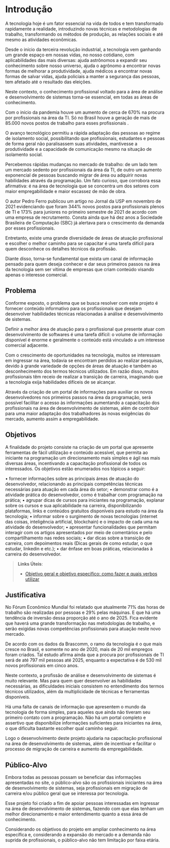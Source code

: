 # Introdução

A tecnologia hoje é um fator essencial na vida de todos e tem transformado rapidamente a realidade, introduzindo novas técnicas e metodologias de trabalho, transformando os métodos de produção, as relações sociais e até mesmo as atividades econômicas.

Desde o início da terceira revolução industrial, a tecnologia vem ganhando um grande espaço em nossas vidas, no nosso cotidiano, com aplicabilidades das mais diversas: ajuda astrônomos a expandir seu conhecimento sobre nosso universo, ajuda o agrônomo a encontrar novas formas de melhorar a produtividade, ajuda médicos a encontrar novas formas de salvar vidas, ajuda policiais a manter a segurança das pessoas, tem afetado até o resultado das eleições. 

Neste contexto, o conhecimento profissional voltado para a área de análise e desenvolvimento de sistemas torna-se essencial, em todas as áreas de conhecimento.

Com o início da pandemia houve um aumento de cerca de 670% na procura por profissionais na área da TI. Só no Brasil houve a geração de mais de 85.000 novos postos de trabalho para esses profissionais .

O avanço tecnológico permitiu a rápida adaptação das pessoas ao regime de isolamento social, possibilitando que profissionais, estudantes e pessoas de forma geral não paralisassem suas atividades, mantivesse a produtividade e a capacidade de comunicação mesmo na situação de isolamento social. 

Percebemos rápidas mudanças no mercado de trabalho: de um lado tem um mercado sedento por profissionais da área da TI, de outro um aumento exponencial de pessoas buscando migrar de área ou adquirir novas habilidades através da programação. Um fato curioso, que corrobora essa afirmativa: é na área de tecnologia que se concentra um dos setores com maior empregabilidade e maior escassez de mão de obra. 

O autor Pedro Ferro publicou um artigo no Jornal da USP em novembro de 2021 evidenciando que foram 344% novos postos para profissionais plenos de TI e 173% para juniores no primeiro semestre de 2021 de acordo com uma empresa de recrutamento. Consta ainda que há dez anos a Sociedade Brasileira de Computação (SBC) já alertava para o crescimento da demanda por esses profissionais.  

Entretanto, existe uma grande diversidade de áreas de atuação profissional e escolher o melhor caminho para se capacitar é uma tarefa difícil para quem desconhece os detalhes técnicos da profissão.

Diante disso, torna-se fundamental que exista um canal de informação pensado para quem deseja conhecer e dar seus primeiros passos na área da tecnologia sem ser vítima de empresas que criam conteúdo visando apenas o interesse comercial.

## Problema
Conforme exposto, o problema que se busca resolver com este projeto é fornecer conteúdo informativo para os profissionais que desejam desenvolver habilidades técnicas relacionadas à análise e desenvolvimento de sistemas. 

Definir a melhor área de atuação para o profissional que presente atuar com desenvolvimento de softwares é uma tarefa difícil: o volume de informação disponível é enorme e geralmente o conteúdo está vinculado a um interesse comercial adjacente. 

Com o crescimento de oportunidades na tecnologia, muitos se interessam em ingressar na área, todavia se encontram perdidos ao realizar pesquisas, devido à grande variedade de opções de áreas de atuação e também ao desconhecimento dos termos técnicos utilizados. Em razão disso, muitos profissionais têm receio de realizar a transição de carreira, imaginando que a tecnologia exija habilidades difíceis de se alcançar.

Através da criação de um portal de informações para auxiliar os novos desenvolvedores nos primeiros passos na área da programação, será possível facilitar o acesso às informações aumentando a capacitação dos profissionais na área de desenvolvimento de sistemas, além de contribuir para uma maior adaptação dos trabalhadores às novas exigências do mercado, aumento assim a empregabilidade. 


## Objetivos

A finalidade do projeto consiste na criação de um portal que apresente ferramentas de fácil utilização e conteúdo acessível, que permita ao iniciante na programação um direcionamento mais simples e ágil nas mais diversas áreas, incentivando a capacitação profissional de todos os interessados. Os objetivos estão enumerados nos tópicos a seguir:

•	fornecer informações sobre as principais áreas de atuação do desenvolvedor, relacionando as principais competências técnicas necessárias para atuação em cada área do setor;
•	demonstrar como é a atividade prática do desenvolvedor, como é trabalhar com programação na prática;
•	agrupar dicas de cursos para iniciantes na programação, explanar sobre os cursos e sua aplicabilidade na carreira, disponibilizando plataformas, links e conteúdos gratuitos disponíveis para estudo na área da tecnologia;
•	informar sobre o surgimento de novas tecnologias (internet das coisas, inteligência artificial, blockchain) e o impacto de cada uma na atividade do desenvolvedor;
•	apresentar funcionalidades que permitam interagir com os artigos apresentados por meio de comentários e pelo compartilhamento nas redes sociais;
•	dar dicas sobre a transição de carreira, com depoimentos reais (Dicas gerais de como estudar, o que estudar, linkedin e etc.);
•	dar ênfase em boas práticas, relacionadas à carreira do desenvolvedor.

 
> **Links Úteis**:
> - [Objetivo geral e objetivo específico: como fazer e quais verbos utilizar](https://blog.mettzer.com/diferenca-entre-objetivo-geral-e-objetivo-especifico/)

## Justificativa

No Fórum Econômico Mundial foi relatado que atualmente 71% das horas de trabalho são realizadas por pessoas e 29% pelas máquinas.  E que há uma tendência de inversão dessa proporção até o ano de 2025.  Fica evidente que haverá uma grande transformação nas metodologias de trabalho, e serão exigidas novas competências profissionais para atuação neste novo mercado. 

De acordo com os dados da Brascomm, o ramo da tecnologia é o que mais cresce no Brasil, e somente no ano de 2020, mais de 20 mil empregos foram criados. Tal estudo afirma ainda que a procura por profissionais de TI será de até 797 mil pessoas até 2025, enquanto a expectativa é de 530 mil novos profissionais em cinco anos. 

Neste contexto, a profissão de análise e desenvolvimento de sistemas é muito relevante. Mas para quem quer desenvolver as habilidades necessárias, as dificuldades iniciais consistem no entendimento dos termos técnicos utilizados, além da multiplicidade de técnicas e ferramentas disponíveis.  

Há uma falta de canais de informação que apresentem o mundo da tecnologia de forma simples, para aqueles que ainda não tiveram seu primeiro contato com a programação. Não há um portal completo e assertivo que disponibilize informações suficientes para iniciantes na área, o que dificulta bastante escolher qual caminho seguir.

Logo o desenvolvimento deste projeto ajudaria na capacitação profissional na área de desenvolvimento de sistemas, além de incentivar e facilitar o processo de migração de carreira e aumento da empregabilidade.


## Público-Alvo

Embora todas as pessoas possam se beneficiar das informações apresentadas no site, o público-alvo são os profissionais iniciantes na área de desenvolvimento de sistemas, seja profissionais em migração de carreira e/ou público geral que se interessa por tecnologia.

Esse projeto foi criado a fim de apoiar pessoas interessadas em ingressar na área de desenvolvimento de sistemas, fazendo com que elas tenham um melhor direcionamento e maior entendimento quanto a essa área de conhecimento. 

Considerando os objetivos do projeto em ampliar conhecimento na área específica e, considerando a expansão do mercado e a demanda não suprida de profissionais, o público-alvo não tem limitação por faixa etária.

